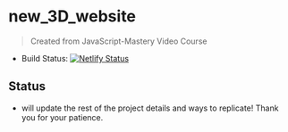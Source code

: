 # new_3D_website
> Created from JavaScript-Mastery Video Course

- Build Status: [![Netlify Status](https://api.netlify.com/api/v1/badges/8b50e84e-b078-4327-9ab9-38cbfc8d8a15/deploy-status)](https://app.netlify.com/sites/gentle-sunshine-87e09b/deploys)

## Status

- will update the rest of the project details and ways to replicate! Thank you for your patience.
